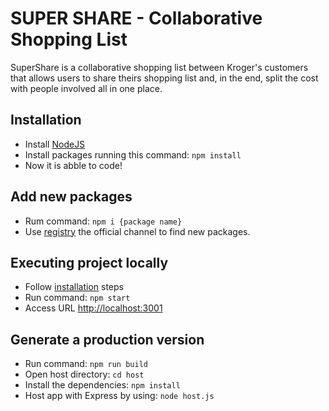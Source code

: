 # SUPER SHARE - Collaborative Shopping List

SuperShare is a collaborative shopping list between Kroger's customers that allows users to share theirs shopping list and, in the end, split the cost with people involved all in one place.

## Installation

- Install [NodeJS](https://nodejs.org/en/)
- Install packages running this command: `npm install`
- Now it is abble to code!

## Add new packages

- Rum command: `npm i {package name}`
- Use [registry](https://www.npmjs.com/) the official channel to find new packages.

## Executing project locally 

- Follow [installation](#Installation) steps 
- Run command: `npm start`
- Access URL [http://localhost:3001](http://localhost:3001)

## Generate a production version

- Run command: `npm run build`
- Open host directory: `cd host`
- Install the dependencies: `npm install`
- Host app with Express by using: `node host.js`
